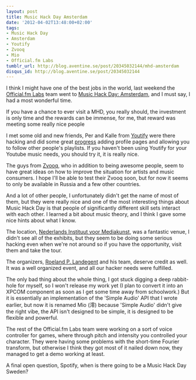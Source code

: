 ```yaml
---
layout: post
title: Music Hack Day Amsterdam
date: '2012-04-02T13:48:00+02:00'
tags:
- Music Hack Day
- Amsterdam
- Youtify
- Zvooq
- Mio
- Official.fm Labs
tumblr_url: http://blog.aventine.se/post/20345032144/mhd-amsterdam
disqus_id: http://blog.aventine.se/post/20345032144
---
```

I think I might have one of the best jobs in the world, last weekend the [Official.fm Labs](http://official.fm/labs) team went to [Music Hack Day: Amsterdam](http://amsterdam.musichackday.org/2012/index.php?page=Main+page), and I must say, I had a most wonderful time.

If you have a chance to ever visit a MHD, you really should, the investment is only time and the rewards can be immense, for me, that reward was meeting some really nice people

I met some old and new friends, Per and Kalle from [Youtify](http://youtify.com/) were there hacking and did some great [progress](http://blog.youtify.com/2012/03/this-weekend-we-spent-time-in-amsterdam.html) adding profile pages and allowing you to follow other people's playlists. If you haven't been using Youtify for your Youtube music needs, you should try it, it is really nice.

The guys from [Zvooq](https://zvooq.ru/), who in addition to being awesome people, seem to have great ideas on how to improve the situation for artists and music consumers. I hope I'll be able to test their Zvooq soon, but for now it seems to only be available in Russia and a few other countries.

And a lot of other people, I unfortunately didn't get the name of most of them, but they were really nice and one of the most interesting things about Music Hack Day is that people of significantly different skill sets interact with each other. I learned a bit about music theory, and I think I gave some nice hints about what I know.

The location, [Nederlands Instituut voor Mediakunst](http://nimk.nl/), was a fantastic venue, I didn't see all of the exhibits, but they seem to be doing some serious hacking even when we're not around so if you have the opportunity, visit them and take the tour.

The organizers, [Roeland P. Landegent](https://twitter.com/#!/roelandp) and his team, deserve credit as well. It was a well organized event, and all our hacker needs were fulfilled.

The only bad thing about the whole thing, I got stuck digging a deep rabbit-hole for myself, so I won't release my work yet (I plan to convert it into an XPCOM component as soon as I get some time away from schoolwork.) But it is essentially an implementation of the 'Simple Audio' API that I wrote earlier, but now it is renamed Mio (澪) because 'Simple Audio' didn't give the right vibe, the API isn't designed to be simple, it is designed to be flexible and powerful.

The rest of the Official.fm Labs team were working on a sort of voice controller for games, where through pitch and intensity you controlled your character. They were having some problems with the short-time Fourier transform, but otherwise I think they got most of it nailed down now, they managed to get a demo working at least.

A final open question, Spotify, when is there going to be a Music Hack Day Sweden?
